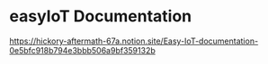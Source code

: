 # easyIoT Documentation
https://hickory-aftermath-67a.notion.site/Easy-IoT-documentation-0e5bfc918b794e3bbb506a9bf359132b

